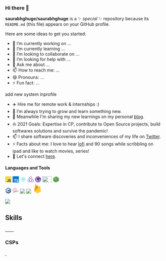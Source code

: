 ### Hi there 👋


**saurabhghuge/saurabhghuge** is a ✨ _special_ ✨ repository because its `README.md` (this file) appears on your GitHub profile.

Here are some ideas to get you started:

- 🔭 I’m currently working on ...
- 🌱 I’m currently learning ...
- 👯 I’m looking to collaborate on ...
- 🤔 I’m looking for help with ...
- 💬 Ask me about ...
- 📫 How to reach me: ...
- 😄 Pronouns: ...
- ⚡ Fun fact: ...

add new system inprofile


- ✈️ Hire me for remote work & internships :)
- 🔭 I’m always trying to grow and learn something new.
- 🌱 Meanwhile I'm sharing my new learnings on my personal [blog](https://adyablogs.tech/).
- ⛵ 2021 Goals: Expertise in CP, contribute to Open Source projects, build softwares solutions and survive the pandemic!
- 📫 I share software discoveries and inconveniences of my life on [Twitter](https://twitter.com/Adyasha8105).
- ⚡ Facts about me: I love to hear [lofi](https://www.lofibolly.club/) and 90 songs while scribbling on ipad and like to watch movies, series!
- 🎉 Let's connect [here](https://adyasha.bio.link/).


#### Languages and Tools

<code><img height="20" src="https://raw.githubusercontent.com/github/explore/80688e429a7d4ef2fca1e82350fe8e3517d3494d/topics/javascript/javascript.png"></code>
<code><img height="20" src="https://raw.githubusercontent.com/github/explore/80688e429a7d4ef2fca1e82350fe8e3517d3494d/topics/typescript/typescript.png"></code>
<code><img height="20" src="https://raw.githubusercontent.com/github/explore/80688e429a7d4ef2fca1e82350fe8e3517d3494d/topics/react/react.png"></code>
<code><img height="20" src="https://raw.githubusercontent.com/github/explore/80688e429a7d4ef2fca1e82350fe8e3517d3494d/topics/redux/redux.png"></code>
<code><img height="20" src="https://raw.githubusercontent.com/github/explore/e94815998e4e0713912fed477a1f346ec04c3da2/topics/gatsby/gatsby.png"></code>
<code><img height="20" width="30" src="https://github.com/jalbertsr/logo-badge-images/blob/master/img/rsz_nextjs.png?raw=true"></code>
<code><img height="20" src="https://raw.githubusercontent.com/github/explore/80688e429a7d4ef2fca1e82350fe8e3517d3494d/topics/nodejs/nodejs.png"></code>   
<code><img height="20" src="https://raw.githubusercontent.com/github/explore/80688e429a7d4ef2fca1e82350fe8e3517d3494d/topics/cpp/cpp.png"></code>
<code><img height="20" src="https://raw.githubusercontent.com/github/explore/80688e429a7d4ef2fca1e82350fe8e3517d3494d/topics/sass/sass.png"></code> 
<code><img height="20" src="https://user-images.githubusercontent.com/54095539/120929781-09063680-c708-11eb-864d-8f586ef91fec.png"></code>
<code><img height="20" src="https://user-images.githubusercontent.com/54095539/120929825-2fc46d00-c708-11eb-9009-f4610456de66.png"></code>
<code><img height="33" src="https://raw.githubusercontent.com/github/explore/80688e429a7d4ef2fca1e82350fe8e3517d3494d/topics/firebase/firebase.png"></code>

![](https://komarev.com/ghpvc/?username=saurabhghuge)


## Skills

<p float="left">
  <a href="https://golang.org/" target="_blank" >
    <img src=""  height="90" />
  </a>
  <a href="https://www.docker.com/" target="_blank" >
    <img src=""  height="80" /> 
  </a>
  <a href="https://kubernetes.io/" target="_blank" >
    <img src=""  height="75" />
  </a>
  <a href="https://docs.gitlab.com/ee/ci/" target="_blank" >
    <img src=""  height="65" />
  </a>
  <a href="https://www.terraform.io/" target="_blank" >
    <img src="" width="120" />
  </a>
  <a href="https://helm.sh/" target="_blank" >
    <img src=""  height="75" />
  </a>
  <a href="https://grpc.io/" target="_blank" >
    <img src=""  height="75" />
  </a>
  <a href="https://www.w3.org/wiki/The_web_standards_model_-_HTML_CSS_and_JavaScript" target="_blank" >
    <img src="" height="70" />
  </a>
 </p>
  
### CSPs
  
 <p float="left">
  <a href="https://bit.ly/2W7a91W" target="_blank" >
    <img src=""  height="75" />
  </a> 
  <a href="https://aws.amazon.com/" target="_blank" >
    <img src=""  height="75" />
  </a>
 </p>

